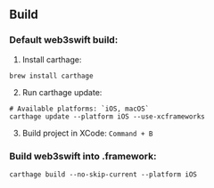 ## Build

### Default web3swift build:

1. Install carthage:
```
brew install carthage
```
2. Run carthage update:
```
# Available platforms: `iOS, macOS` 
carthage update --platform iOS --use-xcframeworks
```
3.  Build project in XCode:
`Command + B` 

### Build web3swift into .framework:
```
carthage build --no-skip-current --platform iOS
```
